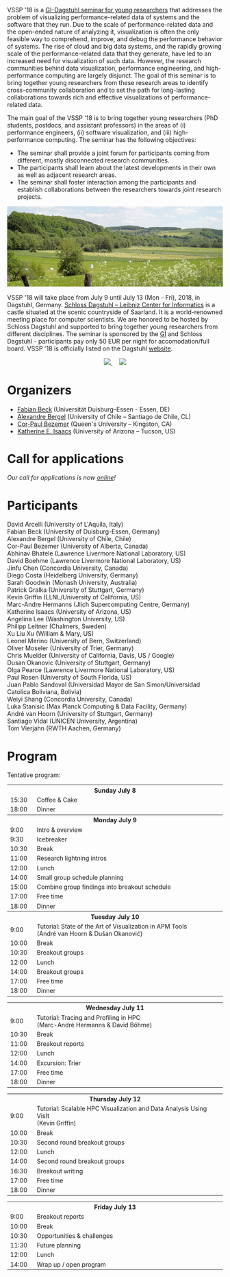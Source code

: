 VSSP '18 is a [GI-Dagstuhl seminar for young researchers](https://www.dagstuhl.de/en/program/gi-dagstuhl-seminars/) that addresses the problem of visualizing performance-related data of systems and the software that they run. Due to the scale of performance-related data and the open-ended nature of analyzing it, visualization is often the only feasible way to comprehend, improve, and debug the performance behavior of systems. The rise of cloud and big data systems, and the rapidly growing scale of the performance-related data that they generate, have led to an increased need for visualization of such data. However, the research communities behind data visualization, performance engineering, and high-performance computing are largely disjunct. The goal of this seminar is to bring together young researchers from these research areas to identify cross-community collaboration and to set the path for long-lasting collaborations towards rich and effective visualizations of performance-related data.

The main goal of the VSSP '18 is to bring together young researchers (PhD students, postdocs, and assistant professors) in the areas of (i) performance engineers, (ii) software visualization, and (iii) high-performance computing. The seminar has the following objectives:
- The seminar shall provide a joint forum for participants coming from different, mostly disconnected research communities.
- The participants shall learn about the latest developments in their own as well as adjacent research areas.
- The seminar shall foster interaction among the participants and establish collaborations between the researchers towards joint research projects.

![German countryside in early summer](img/countryside.png)

VSSP '18 will take place from July 9 until July 13 (Mon - Fri), 2018, in Dagstuhl, Germany. [Schloss Dagstuhl – Leibniz Center for Informatics](http://www.dagstuhl.de/en/about-dagstuhl/) is a castle situated at the scenic countryside of Saarland. It is a world-renowned meeting place for computer scientists. We are honored to be hosted by Schloss Dagstuhl and supported to bring together young researchers from different disciplines. The seminar is sponsored by the [GI](https://www.gi.de/) and Schloss Dagstuhl - participants pay only 50 EUR per night for accomodation/full board. VSSP '18 is officially listed on the Dagstuhl [website](http://www.dagstuhl.de/no_cache/en/program/calendar/evhp/?semnr=18283).

<p style="text-align: center; widthL: 100%;">
<a href="https://www.gi.de/">
<img src="https://dagstuhl.gi.de/fileadmin/GI/Allgemein/Logos/GI_Logo_links.png" height="112" />
</a>&nbsp;&nbsp;&nbsp;
<a href="http://www.dagstuhl.de/en/about-dagstuhl/">
<img src="https://www.dagstuhl.de/fileadmin/assets/images/lzi_logo.gif" />
</a>
</p>

# Organizers
- [Fabian Beck](https://www.vis.wiwi.uni-due.de/en/team/fabian-beck/) (Universität Duisburg–Essen - Essen, DE)
- [Alexandre Bergel](http://bergel.eu) (University of Chile – Santiago de Chile, CL)
- [Cor-Paul Bezemer](http://sailhome.cs.queensu.ca/~corpaul/) (Queen's University – Kingston, CA)
- [Katherine E. Isaacs](http://hdc.cs.arizona.edu/people/kisaacs/) (University of Arizona – Tucson, US)
 
# Call for applications

*Our call for applications is now [online](call.md)!*
 
# Participants

David Arcelli (University of L'Aquila, Italy)  
Fabian Beck	(University of Duisburg-Essen, Germany)  
Alexandre Bergel (University of Chile, Chile)  
Cor-Paul Bezemer (University of Alberta, Canada)  
Abhinav Bhatele (Lawrence Livermore National Laboratory, US)  
David Boehme (Lawrence Livermore National Laboratory, US)  
Jinfu Chen (Concordia University, Canada)  
Diego Costa	(Heidelberg University, Germany)  
Sarah Goodwin (Monash University, Australia)  
Patrick Gralka (University of Stuttgart, Germany)  
Kevin Griffin (LLNL/University of California, US)  
Marc-Andre Hermanns	(Jlich Supercomputing Centre, Germany)  
Katherine Isaacs (University of Arizona, US)  
Angelina Lee (Washington University, US)  
Philipp Leitner	(Chalmers, Sweden)  
Xu Liu	Xu (William & Mary, US)  
Leonel Merino (University of Bern, Switzerland)  
Oliver Moseler (University of Trier, Germany)  
Chris Muelder (University of California, Davis, US / Google)  
Dusan Okanovic (University of Stuttgart, Germany)  
Olga Pearce	(Lawrence Livermore National Laboratory, US)  
Paul Rosen	(University of South Florida, US)  
Juan Pablo Sandoval (Universidad Mayor de San Simon/Universidad Catolica Boliviana, Bolivia)  
Weiyi Shang	(Concordia University, Canada)  
Luka Stanisic (Max Planck Computing & Data Facility, Germany)  
André van Hoorn (University of Stuttgart, Germany)  
Santiago Vidal (UNICEN University, Argentina)  
Tom Vierjahn (RWTH Aachen, Germany)  

# Program

Tentative program:

<table>
<tr>
	<th colspan="2">Sunday July 8</th>
</tr>
<tr>
	<td width="50">15:30</td><td width="500">Coffee & Cake</td>
</tr>
<tr>
	<td>18:00</td><td>Dinner</td>
</tr>
<tr>
	<th colspan="2">Monday July 9</th>
</tr>
<tr>
	<td width="50">9:00</td><td width="500">Intro & overview</td>
</tr>
<tr>
	<td>9:30</td><td>Icebreaker</td>
</tr>
<tr>
	<td>10:30</td><td>Break</td>
</tr>
<tr>
	<td>11:00</td><td>Research lightning intros</td>
</tr>
<tr>
	<td>12:00</td><td>Lunch</td>
</tr>
<tr>
	<td>14:00</td><td>Small group schedule planning</td>
</tr>
<tr>
	<td>15:00</td><td>Combine group findings into breakout schedule</td>
</tr>
<tr>
	<td>17:00</td><td>Free time</td>
</tr>
<tr>
	<td>18:00</td><td>Dinner</td>
</tr>
<tr>
	<th colspan="2">Tuesday July 10</th>
</tr>
<tr>
	<td width="50">9:00</td><td width="500">Tutorial: State of the Art of Visualization in APM Tools<br />
		(André van Hoorn & Dušan Okanović)</td>
</td>
</tr>
<tr>
	<td>10:00</td><td>Break</td>
</tr>
<tr>
	<td>10:30</td><td>Breakout groups</td>
</tr>
<tr>
	<td>12:00</td><td>Lunch</td>
</tr>
<tr>
	<td>14:00</td><td>Breakout groups</td>
</tr>
<tr>
	<td>17:00</td><td>Free time</td>
</tr>
<tr>
	<td>18:00</td><td>Dinner</td>
</tr>
</table>


<table>
<tr>
	<th colspan="2">Wednesday July 11</th>
</tr>
<tr>
	<td width="50">9:00</td><td width="500">Tutorial: Tracing and Profiling in HPC<br />
		(Marc-André Hermanns & David Böhme)</td>
</td>
</tr>
<tr>
	<td>10:30</td><td>Break</td>
</tr>
<tr>
	<td>11:00</td><td>Breakout reports</td>
</tr>
<tr>
	<td>12:00</td><td>Lunch</td>
</tr>
<tr>
	<td>14:00</td><td>Excursion: Trier</td>
</tr>
<tr>
	<td>17:00</td><td>Free time</td>
</tr>
<tr>
	<td>18:00</td><td>Dinner</td>
</tr>
</table>


<table>
<tr>
	<th colspan="2">Thursday July 12</th>
</tr>
<tr>
	<td width="50">9:00</td><td width="500">Tutorial: Scalable HPC Visualization and Data Analysis Using VisIt<br />
		(Kevin Griffin)</td>
</td>
</tr>
<tr>
	<td>10:00</td><td>Break</td>
</tr>
<tr>
	<td>10:30</td><td>Second round breakout groups</td>
</tr>
<tr>
	<td>12:00</td><td>Lunch</td>
</tr>
<tr>
	<td>14:00</td><td>Second round breakout groups</td>
</tr>
<tr>
	<td>16:30</td><td>Breakout writing</td>
</tr>
<tr>
	<td>17:00</td><td>Free time</td>
</tr>
<tr>
	<td>18:00</td><td>Dinner</td>
</tr>
</table>

<table>
<tr>
	<th colspan="2">Friday July 13</th>
</tr>
<tr>
	<td width="50">9:00</td><td width="500">Breakout reports</td>
</td>
</tr>
<tr>
	<td>10:00</td><td>Break</td>
</tr>
<tr>
	<td>10:30</td><td>Opportunities & challenges</td>
</tr>
<tr>
	<td>11:30</td><td>Future planning</td>
</tr>
<tr>
	<td>12:00</td><td>Lunch</td>
</tr>
<tr>
	<td>14:00</td><td>Wrap up / open program</td>
</tr>
</table>

